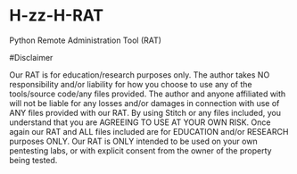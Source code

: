 # H-zz-H-RAT
Python Remote Administration Tool (RAT)

#Disclaimer

Our RAT is for education/research purposes only. The author takes NO responsibility and/or liability for how you choose to use any of the tools/source code/any files provided. The author and anyone affiliated with will not be liable for any losses and/or damages in connection with use of ANY files provided with our RAT. By using Stitch or any files included, you understand that you are AGREEING TO USE AT YOUR OWN RISK. Once again our RAT and ALL files included are for EDUCATION and/or RESEARCH purposes ONLY. Our RAT is ONLY intended to be used on your own pentesting labs, or with explicit consent from the owner of the property being tested.

